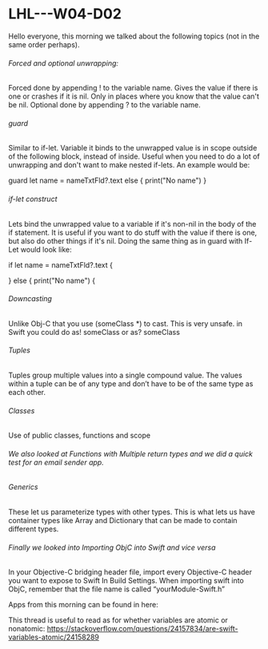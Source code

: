 # LHL---W04-D02

Hello everyone, this morning we talked about the following topics (not in the same order perhaps).

######    Forced and optional unwrapping:
Forced done by appending ! to the variable name.
Gives the value if there is one or crashes if it is nil.
Only in places where you know that the value can't be nil.
Optional done by appending ? to the variable name.


######    guard
Similar to if-let. Variable it binds to the unwrapped value is in scope outside of the following block, instead of inside.
Useful when you need to do a lot of unwrapping and don't want to make nested if-lets. An example would be:

guard let name = nameTxtFld?.text else
{
print("No name")
}

######    if-let construct
Lets bind the unwrapped value to a variable if it's non-nil in the body of the if statement.
It is useful if you want to do stuff with the value if there is one, but also do other things if it's nil. Doing the same thing as in guard with If-Let would look like:

if let name = nameTxtFld?.text    {

}
else    {
print("No name")
{



######    Downcasting
Unlike Obj-C that you use (someClass *) to cast. This is very unsafe.
in Swift you could do as! someClass or as? someClass


######    Tuples
Tuples group multiple values into a single compound value. The values within a tuple can be of any type and don’t have to be of the same type as each other.


######    Classes
Use of public classes, functions and scope


######    We also looked at Functions with Multiple return types and we did a quick test for an email sender app.


######    Generics
These let us parameterize types with other types. This is what lets us have container types like Array and Dictionary that can be made to contain different types.


######    Finally we looked into Importing ObjC into Swift and vice versa
In your Objective-C bridging header file, import every Objective-C header you want to expose to Swift
In Build Settings. When importing swift into ObjC, remember that the file name is called “yourModule-Swift.h”


Apps from this morning can be found in here:



This thread is useful to read as for whether variables are atomic or nonatomic:
https://stackoverflow.com/questions/24157834/are-swift-variables-atomic/24158289

